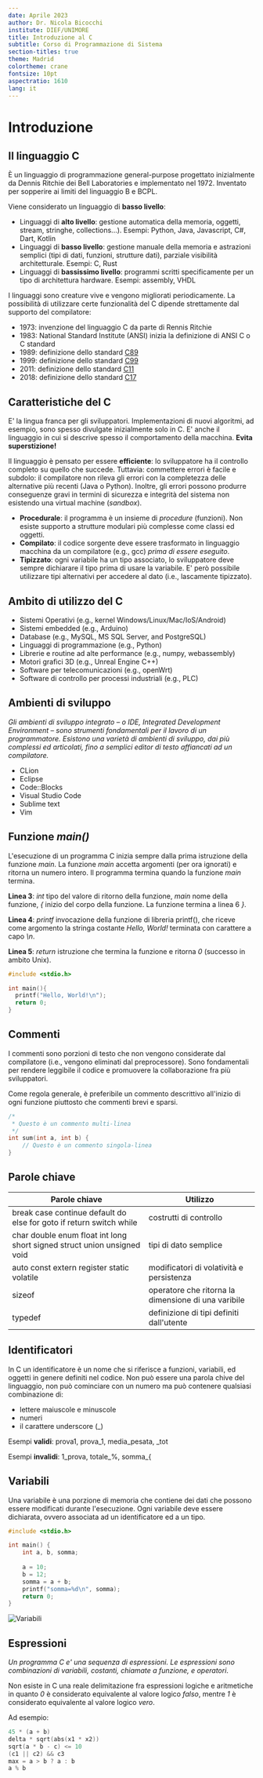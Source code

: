 ```yaml
---
date: Aprile 2023
author: Dr. Nicola Bicocchi
institute: DIEF/UNIMORE
title: Introduzione al C
subtitle: Corso di Programmazione di Sistema
section-titles: true
theme: Madrid
colortheme: crane
fontsize: 10pt
aspectratio: 1610
lang: it
---
```


# Introduzione

## Il linguaggio C
È un linguaggio di programmazione general-purpose progettato inizialmente da Dennis Ritchie dei Bell Laboratories e implementato nel 1972. Inventato per sopperire ai limiti del linguaggio B e BCPL.

Viene considerato un linguaggio di **basso livello**:
* Linguaggi di **alto livello**: gestione automatica della memoria, oggetti, stream, stringhe, collections...). Esempi: Python, Java, Javascript, C#, Dart, Kotlin
* Linguaggi di **basso livello**: gestione manuale della memoria e astrazioni semplici (tipi di dati, funzioni,
  strutture dati), parziale visibilità architetturale. Esempi: C, Rust
* Linguaggi di **bassissimo livello**: programmi scritti specificamente per un tipo di architettura hardware. Esempi: assembly, VHDL

I linguaggi sono creature vive e vengono migliorati periodicamente. La possibilità di utilizzare certe funzionalità del C dipende strettamente dal supporto del compilatore:

  * 1973: invenzione del linguaggio C da parte di Rennis Ritchie
  * 1983: National Standard Institute (ANSI) inizia la definizione di ANSI C o C standard
  * 1989: definizione dello standard [C89](https://en.wikipedia.org/wiki/ANSI_C#C89) 
  * 1999: definizione dello standard [C99](https://en.wikipedia.org/wiki/C99) 
  * 2011: definizione dello standard [C11](https://en.wikipedia.org/wiki/C11_(C_standard_revision))
  * 2018: definizione dello standard [C17](https://en.wikipedia.org/wiki/C17_(C_standard_revision))



## Caratteristiche del C

E' la lingua franca per gli sviluppatori. Implementazioni di nuovi algoritmi, ad esempio, sono spesso divulgate inizialmente solo in C. E' anche il linguaggio in cui si descrive spesso il comportamento della macchina. **Evita superstizione!**

Il linguaggio è pensato per essere **efficiente**: lo sviluppatore ha il controllo completo su quello che succede. Tuttavia: commettere errori è facile e subdolo: il compilatore non rileva gli errori con la completezza delle alternative più recenti (Java o Python). Inoltre, gli errori possono produrre conseguenze gravi in termini di sicurezza e integrità del sistema non esistendo una virtual machine (*sandbox*).

* **Procedurale**: il programma è un insieme di *procedure* (funzioni). Non esiste supporto a strutture modulari più complesse come classi ed oggetti.
* **Compilato**: il codice sorgente deve essere trasformato in linguaggio macchina da un compilatore (e.g., gcc) *prima di essere eseguito*.
* **Tipizzato**: ogni variabile ha un tipo associato, lo sviluppatore deve sempre dichiarare il tipo prima di usare la variabile. E' però possibile utilizzare tipi alternativi per accedere al dato (i.e., lascamente tipizzato).




## Ambito di utilizzo del C

* Sistemi Operativi (e.g., kernel Windows/Linux/Mac/IoS/Android)
* Sistemi embedded (e.g., Arduino)
* Database (e.g., MySQL, MS SQL Server, and PostgreSQL)
* Linguaggi di programmazione (e.g., Python)
* Librerie e routine ad alte performance (e.g., numpy, webassembly)
* Motori grafici 3D (e.g., Unreal Engine C++)
* Software per telecomunicazioni (e.g., openWrt)
* Software di controllo per processi industriali (e.g., PLC)


## Ambienti di sviluppo
*Gli ambienti di sviluppo integrato – o IDE, Integrated Development Environment – sono strumenti fondamentali per il lavoro di un programmatore. Esistono una varietà di ambienti di sviluppo, dai più complessi ed articolati, fino a semplici editor di testo affiancati ad un compilatore.*

* CLion
* Eclipse
* Code::Blocks
* Visual Studio Code
* Sublime text
* Vim


## Funzione *main()*
L'esecuzione di un programma C inizia sempre dalla prima istruzione della funzione *main*. La funzione *main* accetta argomenti (per ora ignorati) e ritorna un numero intero. Il programma termina quando la funzione *main* termina.

**Linea 3**: *int* tipo del valore di ritorno della funzione, *main* nome della funzione, *{* inizio del corpo della funzione. La funzione termina a linea 6 *}*.

**Linea 4**: *printf* invocazione della funzione di libreria printf(), che riceve come argomento la stringa costante *Hello, World!* terminata con carattere a capo *\\n*.

**Linea 5**: *return* istruzione che termina la funzione e ritorna *0* (successo in ambito Unix). 

```c
#include <stdio.h>

int main(){
  printf("Hello, World!\n");
  return 0;
}
```

## Commenti

I commenti sono porzioni di testo che non vengono considerate dal compilatore (i.e., vengono eliminati dal preprocessore). Sono fondamentali per rendere leggibile il codice e promuovere la collaborazione fra più sviluppatori.

Come regola generale, è preferibile un commento descrittivo all'inizio di ogni funzione piuttosto che commenti brevi e sparsi.

```c
/*
 * Questo è un commento multi-linea
 */
int sum(int a, int b) {
    // Questo è un commento singola-linea
}
```

## Parole chiave
| **Parole chiave** | **Utilizzo** |
| ----------------- | ------------ |
| break case continue default do else for goto if return switch while | costrutti di controllo |
| char double enum float int long short signed struct union unsigned void | tipi di dato semplice |
| auto const extern register static volatile | modificatori di volatività e persistenza |
| sizeof | operatore che ritorna la dimensione di una varibile |
| typedef | definizione di tipi definiti dall'utente |


## Identificatori
In C un identificatore è un nome che si riferisce a funzioni, variabili, ed oggetti in genere definiti nel codice. Non può essere una parola chive del linguaggio, non può cominciare con un numero ma può contenere qualsiasi combinazione di:
  * lettere maiuscole e minuscole
  * numeri
  * il carattere underscore (_)

Esempi **validi**: prova1, prova_1, media_pesata, _tot

Esempi **invalidi**: 1_prova, totale_%, somma_{


## Variabili
Una variabile è una porzione di memoria che contiene dei dati che possono essere modificati durante l'esecuzione. Ogni variabile deve essere dichiarata, ovvero associata ad un identificatore ed a un tipo.

```c
#include <stdio.h>

int main() {
    int a, b, somma;
    
    a = 10;
    b = 12;
    somma = a + b;
    printf("somma=%d\n", somma);
    return 0;
}
```

![Variabili](images/variabili.avif)

## Espressioni
*Un programma C e' una sequenza di espressioni. Le espressioni sono combinazioni di variabili, costanti, chiamate a funzione, e operatori*.

Non esiste in C una reale delimitazione fra espressioni logiche e aritmetiche in quanto *0* è considerato equivalente al valore logico *falso*, mentre *1* è considerato equivalente al valore logico *vero*.

Ad esempio:

```c
45 * (a + b)
delta * sqrt(abs(x1 * x2))
sqrt(a * b - c) <= 10
(c1 || c2) && c3
max = a > b ? a : b
a % b
```
